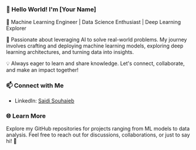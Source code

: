 ### 👋 Hello World! I'm [Your Name]

🚀 Machine Learning Engineer | Data Science Enthusiast | Deep Learning Explorer

🔧 Passionate about leveraging AI to solve real-world problems. My journey involves crafting and deploying machine learning models, exploring deep learning architectures, and turning data into insights.

💡 Always eager to learn and share knowledge. Let's connect, collaborate, and make an impact together!

### 📫 Connect with Me

- LinkedIn: [Saidi Souhaieb ]([link-to-linkedin](https://www.linkedin.com/in/saidi-souhaieb-4632702a8/))

### 🌐 Learn More

Explore my GitHub repositories for projects ranging from ML models to data analysis. Feel free to reach out for discussions, collaborations, or just to say hi! 🌟
